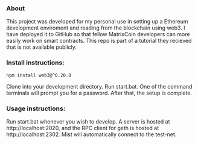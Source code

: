 ### About

This project was developed for my personal use in setting up a Ethereum development enviroment and reading from the blockchain using web3. I have deployed it to GitHub so that fellow MatrixCoin developers can more easily work on smart contracts. This repo is part of a tutorial they recieved that is not available publicly.


### Install instructions:

    npm install web3@^0.20.0

Clone into your development directory. Run start.bat. One of the command terminals will prompt you for a password. After that, the setup is complete.

### Usage instructions:

Run start.bat whenever you wish to develop. A server is hosted at http://localhost:2020, and the RPC client for geth is hosted at http://localhost:2302. Mist will automatically connect to the test-net.